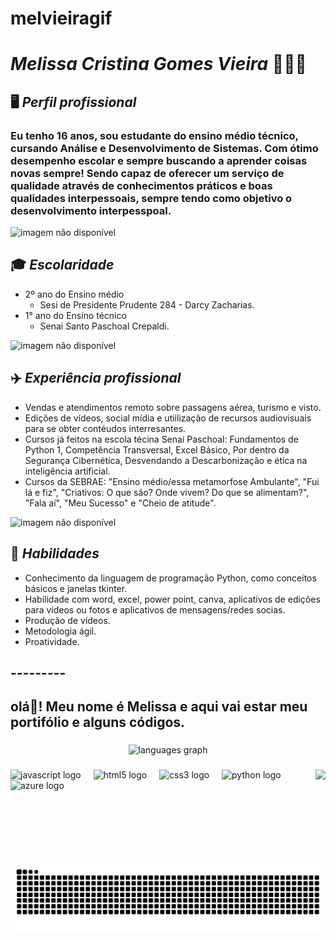 # melvieiragif
# ***Melissa Cristina Gomes Vieira*** 👩🏽‍💻
## 🖥️ *Perfil profissional*
### Eu tenho 16 anos, sou estudante do ensino médio técnico, cursando Análise e Desenvolvimento de Sistemas. Com ótimo desempenho escolar e sempre buscando a aprender coisas novas sempre! Sendo capaz de oferecer um serviço de qualidade através de conhecimentos práticos e boas qualidades interpessoais, sempre tendo como objetivo o desenvolvimento interpesspoal.
![imagem não disponível](https://www.unilus.edu.br/wp/wp-content/uploads/2023/08/ads.jpg)
## 🎓 *Escolaridade*
- 2º ano do Ensino médio
  - Sesi de Presidente Prudente 284 - Darcy Zacharias.
- 1° ano do Ensino técnico
  - Senai Santo Paschoal Crepaldi.

![imagem não disponível](https://encrypted-tbn0.gstatic.com/images?q=tbn:ANd9GcS5uKzlppuPTBcU4LGKfgr4yHawxF_dRXEWfdgecBOPlIXPTqYzeXPK1YkXaH71uhaYRaE&usqp=CAU)

## ✈️ *Experiência profissional*
* Vendas e atendimentos remoto sobre passagens aérea, turismo e visto. 
* Edições de vídeos, social mídia e utiilização de recursos audiovisuais para se obter contéudos interresantes.
* Cursos já feitos na escola técina Senai Paschoal: Fundamentos de Python 1, Competência Transversal, Excel Básico, Por dentro da Segurança Cibernética, Desvendando a Descarbonização e ética na inteligência artificial. 
* Cursos da SEBRAE: "Ensino médio/essa metamorfose Ambulante", "Fui lá e fiz", "Criativos: O que são? Onde vivem? Do que se alimentam?", "Fala aí", "Meu Sucesso" e "Cheio de atitude".

![imagem não disponível](https://encrypted-tbn0.gstatic.com/images?q=tbn:ANd9GcTXoxVvA_WYaGzkr0lSi9LTBDwjU-cCgjIHtw&s)

## 👤 *Habilidades*
* Conhecimento da linguagem de programação Python, como conceitos básicos e janelas tkinter.
* Habilidade com word, excel, power point, canva, aplicativos de edições para vídeos ou fotos e aplicativos de mensagens/redes socias.
* Produção de vídeos.
* Metodologia ágil.
* Proatividade.

## ---------

<h2 align="left">olá👋! Meu nome é Melissa e aqui vai estar meu portifólio e alguns códigos.</h2>

###

<div align="center">
  <img src="https://github-readme-stats.vercel.app/api/top-langs?username=melvieira-gif&locale=pt-br&hide_title=false&layout=compact&card_width=320&langs_count=5&theme=dracula&hide_border=false" height="150" alt="languages graph"  />
</div>

###

<img align="right" height="150" src="https://i.imgflip.com/65efzo.gif"  />

###

<div align="left">
  <img src="https://cdn.jsdelivr.net/gh/devicons/devicon/icons/javascript/javascript-original.svg" height="30" alt="javascript logo"  />
  <img width="12" />
  <img src="https://cdn.jsdelivr.net/gh/devicons/devicon/icons/html5/html5-original.svg" height="30" alt="html5 logo"  />
  <img width="12" />
  <img src="https://cdn.jsdelivr.net/gh/devicons/devicon/icons/css3/css3-original.svg" height="30" alt="css3 logo"  />
  <img width="12" />
  <img src="https://cdn.jsdelivr.net/gh/devicons/devicon/icons/python/python-original.svg" height="30" alt="python logo"  />
  <img width="12" />
  <img src="https://cdn.jsdelivr.net/gh/devicons/devicon/icons/azure/azure-original.svg" height="30" alt="azure logo"  />
</div>

###

<div align="left">
</div>

###

<br clear="both">

<img src="https://raw.githubusercontent.com/melvieira-gif/melvieira-gif/output/snake.svg" alt="Snake animation" />

###

